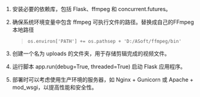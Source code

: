 
1. 安装必要的依赖库，包括 Flask、ffmpeg 和 concurrent.futures。

2. 确保系统环境变量中包含 ffmpeg 可执行文件的路径。替换成自己的FFmpeg本地路径

   > ```
   > os.environ['PATH'] += os.pathsep + 'D:/ASoft/ffmpeg/bin'
   > ```

3. 创建一个名为 uploads 的文件夹，用于存储剪辑完成的视频文件。

4. 运行脚本 app.run(debug=True, threaded=True) 启动 Flask 应用程序。

5. 部署时可以考虑使用生产环境的服务器，如 Nginx + Gunicorn 或 Apache + mod_wsgi，以提高性能和安全性。